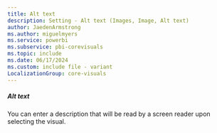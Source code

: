 ```yaml
---
title: Alt text
description: Setting - Alt text (Images, Image, Alt text)
author: JaedenArmstrong
ms.author: miguelmyers
ms.service: powerbi
ms.subservice: pbi-corevisuals
ms.topic: include
ms.date: 06/17/2024
ms.custom: include file - variant
LocalizationGroup: core-visuals
---
```

##### Alt text

You can enter a description that will be read by a screen reader upon selecting the visual.

